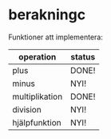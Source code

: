 # berakningc

Funktioner att implementera:

|operation     |status|
|--------------|------|
|plus          |DONE! |
|minus         |NYI!  |
|multiplikation|DONE! |
|division      |NYI!  |
|hjälpfunktion |NYI!  |